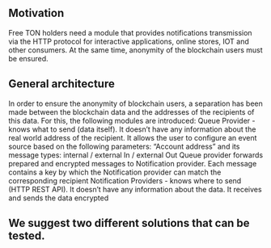 ## Motivation
Free TON holders need a module that provides notifications transmission via the HTTP protocol for interactive applications, online stores, IOT and other consumers. At the same time, anonymity of the blockchain users must be ensured.

## General architecture
In order to ensure the anonymity of blockchain users, a separation has been made between the blockchain data and the addresses of the recipients of this data. For this, the following modules are introduced:
Queue Provider - knows what to send (data itself). It doesn’t have any information about the real world address of the recipient. It allows the user to configure an event source based on the following parameters: “Account address” and its message types: internal / external In / external Out
Queue provider forwards prepared and encrypted messages to Notification provider. Each message contains a key by which the Notification provider can match the corresponding recipient
Notification Providers - knows where to send (HTTP REST API). It doesn’t have any information about the data. It receives and sends the data encrypted

## We suggest two different solutions that can be tested.
